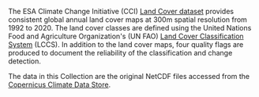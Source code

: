 The ESA Climate Change Initiative (CCI) [Land Cover dataset](https://cds.climate.copernicus.eu/cdsapp#!/dataset/satellite-land-cover?tab=overview) provides consistent global annual land cover maps at 300m spatial resolution from 1992 to 2020. The land cover classes are defined using the United Nations Food and Agriculture Organization's (UN FAO) [Land Cover Classification System](https://www.fao.org/land-water/land/land-governance/land-resources-planning-toolbox/category/details/en/c/1036361/) (LCCS). In addition to the land cover maps, four quality flags are produced to document the reliability of the classification and change detection. 

The data in this Collection are the original NetCDF files accessed from the [Copernicus Climate Data Store](https://cds.climate.copernicus.eu/#!/home).